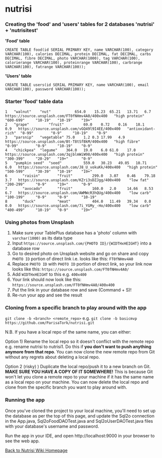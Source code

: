 # nutrisi

### Creating the 'food' and 'users' tables for 2 databases 'nutrisi' + 'nutrisitest'

**'Food' table**

```CREATE TABLE food(id SERIAL PRIMARY KEY, name VARCHAR(100), category VARCHAR(100), calories DECIMAL, protein DECIMAL, fat DECIMAL, carbs DECIMAL, fibre DECIMAL, photo VARCHAR(1000), tag VARCHAR(100), calorierange VARCHAR(100), proteinrange VARCHAR(100), carbrange VARCHAR(100), fatrange VARCHAR(100));```

**'Users' table**

```CREATE TABLE users(id SERIAL PRIMARY KEY, name VARCHAR(100), email VARCHAR(100), password VARCHAR(100));```

### Starter 'food' table data

```
1	"walnut"	"nut"	        654.0	 15.23	65.21	13.71	6.7   https://source.unsplash.com/FT0fNHmv4A0/400x400   "high protein"      "600-699"     "10-19"   "10-19"    "19+"
2	"grape"	        "fruit"	        69.0	0.72	0.16	18.1	0.9   https://source.unsplash.com/vGQ49l9I4EE/400x400   "antioxidant-rich"  "0-99"        "0-9"     "10-19"    "0-9"
3	"parsnip"	"vegetable"	75.0	1.2	0.3	17.99	4.9   https://source.unsplash.com/Bt-T8tSfBkM/400x400   "high fibre"        "0-99"        "0-9"     "10-19"    "0-9"
4	"chickpea"	"legume"	364.0	19.0	6.0	61.0	17.0  https://source.unsplash.com/3qjblmWiW98/400x400   "high protein"      "300-399"     "20-29"   "19+"      "0-9"
5	"pumpkin seed"	"seed"          559.0	30.23	49.05	10.71	6.0   https://source.unsplash.com/J8_U_vokuKk/400x400   "high protein"      "500-599"     "30-39"   "10-19"    "19+"
6       "raisin"        "fruit"         299.0   3.07    0.46    79.18   3.7   https://source.unsplash.com/KZri3sDZJgg/400x400    "low fat"          "200-299"     "0-9"     "19+"      "0-9"
7       "avocado"       "fruit"         160.0   2.0     14.66   8.53    6.7   https://source.unsplash.com/AWMWcR3hQUg/400x400    "low carb"         "100-199"     "0-9"     "0-9"      "10-19"
8       "duck"          "meat"          404.0   11.49   39.34   0.0     0.0   https://source.unsplash.com/7i_YGMy_-Ho/400x400    "low carb"         "400-499"     "10-19"   "0-9"      "19+"
```

### Using photos from Unsplash

1) Make sure your TablePlus database has a 'photo' column with ```varchar(1000)``` as its data type
2) Input ```https://source.unsplash.com/{PHOTO ID}/{WIDTHxHEIGHT}``` into a database row
3) Go to desired photo on Unsplash website and go on share and copy ```PHOTO ID``` portion of direct link i.e. looks like this: ```FT0fNHmv4A0```
4) Replace ```PHOTO ID``` with ```PHOTO ID``` portion of direct link, so your link now looks like this: ```https://source.unsplash.com/FT0fNHmv4A0/```
4) Add ```WIDTHxHEIGHT``` to this e.g. ```400x400```
5) Your link should now look like this: ```https://source.unsplash.com/FT0fNHmv4A0/400x400```
6) Put the link in your database row and save (Command + S)!
7) Re-run your app and see the result

### Cloning from a specific branch to play around with the app

```git clone -b <branch> <remote_repo>``` e.g. ```git clone -b basicmvp https://github.com/ParisaTork/nutrisi.git```

N.B. If you have a local repo of the same name, you can either:

Option 1) Rename the local repo so it doesn't conflict with the remote repo e.g. rename nutrisi to nutrisi1. Do this if **you don't want to push anything anymore from that repo**. You can now clone the new remote repo from Git without any regrets about deleting a local repo. 

Option 2 (risky) ) Duplicate the local repo/push it to a new branch on Git. 
**MAKE SURE YOU HAVE A COPY OF IT SOMEWHERE!**  This is because Git won't let you clone a remote repo to your machine if it has the same name as a local repo on your machine. You can now delete the local repo and clone from the specific branch you want to play around with.

### Running the app
Once you've cloned the project to your local machine, you'll need to set up the database as per the top of this page, and update the Sql2o connection in the App.java, Sql2oFoodDAOTest.java and Sql2oUserDAOTest.java files with your database's username and password.

Run the app in your IDE, and open http://localhost:9000 in your browser to see the web app. 

[Back to Nutrisi Wiki Homepage](https://github.com/ParisaTork/nutrisi/wiki)
